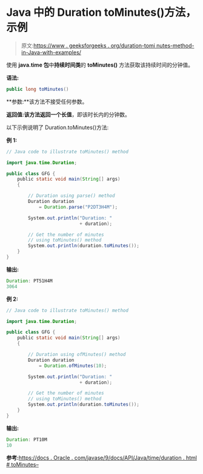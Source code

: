 # Java 中的 Duration toMinutes()方法，示例

> 原文:[https://www . geeksforgeeks . org/duration-tomi nutes-method-in-Java-with-examples/](https://www.geeksforgeeks.org/duration-tominutes-method-in-java-with-examples/)

使用 **java.time 包**中**持续时间类**的 **toMinutes()** 方法获取该持续时间的分钟值。

**语法:**

```java
public long toMinutes()

```

**参数:**该方法不接受任何参数。

**返回值:**该方法返回一个**长值**，即该时长内的分钟数。

以下示例说明了 Duration.toMinutes()方法:

**例 1:**

```java
// Java code to illustrate toMinutes() method

import java.time.Duration;

public class GFG {
    public static void main(String[] args)
    {

        // Duration using parse() method
        Duration duration
            = Duration.parse("P2DT3H4M");

        System.out.println("Duration: "
                           + duration);

        // Get the number of minutes
        // using toMinutes() method
        System.out.println(duration.toMinutes());
    }
}
```

**输出:**

```java
Duration: PT51H4M
3064

```

**例 2:**

```java
// Java code to illustrate toMinutes() method

import java.time.Duration;

public class GFG {
    public static void main(String[] args)
    {

        // Duration using ofMinutes() method
        Duration duration
            = Duration.ofMinutes(10);

        System.out.println("Duration: "
                           + duration);

        // Get the number of minutes
        // using toMinutes() method
        System.out.println(duration.toMinutes());
    }
}
```

**输出:**

```java
Duration: PT10M
10

```

**参考:**[https://docs . Oracle . com/javase/9/docs/API/Java/time/duration . html # toMinutes–](https://docs.oracle.com/javase/9/docs/api/java/time/Duration.html#toMinutes--)